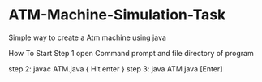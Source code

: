# ATM-Machine-Simulation-Task
Simple way to create  a Atm machine using java

How To Start 
Step 1
open Command prompt and file directory of program

step 2:
javac ATM.java    { Hit enter }
 step 3:
 java ATM.java [Enter]
